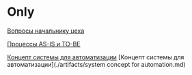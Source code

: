 # Only

[Вопросы начальнику цеха](./docs/Questions.md)

[Процессы AS-IS и TO-BE](./artifacts/Process.md)

[Концепт системы для автоматизации](./artifacts/Process.md)
[Концепт системы для автоматизации](./artifacts/system concept for automation.md)
